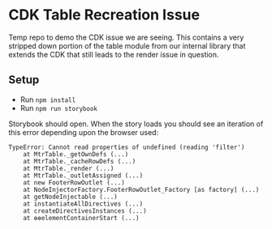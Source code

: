 # CDK Table Recreation Issue

Temp repo to demo the CDK issue we are seeing. This contains a very stripped down portion of the table module from our internal library that extends the CDK that still leads to the render issue in question.

## Setup

- Run `npm install`
- Run `npm run storybook`

Storybook should open. When the story loads you should see an iteration of this error depending upon the browser used:

```
TypeError: Cannot read properties of undefined (reading 'filter')
    at MtrTable._getOwnDefs (...)
    at MtrTable._cacheRowDefs (...)
    at MtrTable._render (...)
    at MtrTable._outletAssigned (...)
    at new FooterRowOutlet (...)
    at NodeInjectorFactory.FooterRowOutlet_Factory [as factory] (...)
    at getNodeInjectable (...)
    at instantiateAllDirectives (...)
    at createDirectivesInstances (...)
    at ɵɵelementContainerStart (...)
```